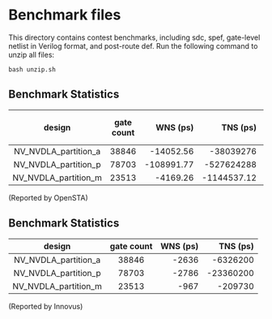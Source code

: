 # Benchmark files
This directory contains contest benchmarks, including sdc, spef, gate-level netlist in Verilog format, and post-route def. Run the following command to unzip all files:
```
bash unzip.sh
```
## Benchmark Statistics
|        design        |   gate count   |    WNS (ps)   |    TNS (ps)   |worst slew (ps)|max load C (fF)| total leakage (uW)|
|:--------------------:|:--------------:|--------------:|--------------:|--------------:|--------------:|--------------:|
| NV_NVDLA_partition_a | 38846| -14052.56| -38039276| 37158.04| 6824.19| 3.1119671539785176|
| NV_NVDLA_partition_p | 78703| -108991.77| -527624288| 31431.29| 8170.04| 7.603496621200016|
| NV_NVDLA_partition_m | 23513| -4169.26| -1144537.12| 6715.75| 1688.59| 2.2363948726554853|

(Reported by OpenSTA)

## Benchmark Statistics
|        design        |   gate count   |    WNS (ps)   |    TNS (ps)   |
|:--------------------:|:--------------:|--------------:|--------------:|
| NV_NVDLA_partition_a | 38846| -2636| -6326200|
| NV_NVDLA_partition_p | 78703| -2786| -23360200|
| NV_NVDLA_partition_m | 23513| -967| -209730|

(Reported by Innovus)

